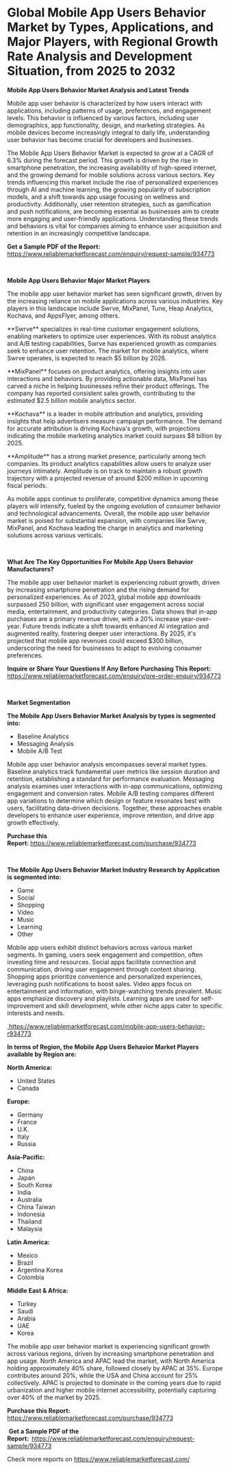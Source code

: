 <p><h1>Global Mobile App Users Behavior Market by Types, Applications, and Major Players, with Regional Growth Rate Analysis and Development Situation, from 2025 to 2032</h1></p><p><strong>Mobile App Users Behavior Market Analysis and Latest Trends</strong></p>
<p><p>Mobile app user behavior is characterized by how users interact with applications, including patterns of usage, preferences, and engagement levels. This behavior is influenced by various factors, including user demographics, app functionality, design, and marketing strategies. As mobile devices become increasingly integral to daily life, understanding user behavior has become crucial for developers and businesses. </p><p>The Mobile App Users Behavior Market is expected to grow at a CAGR of 6.3% during the forecast period. This growth is driven by the rise in smartphone penetration, the increasing availability of high-speed internet, and the growing demand for mobile solutions across various sectors. Key trends influencing this market include the rise of personalized experiences through AI and machine learning, the growing popularity of subscription models, and a shift towards app usage focusing on wellness and productivity. Additionally, user retention strategies, such as gamification and push notifications, are becoming essential as businesses aim to create more engaging and user-friendly applications. Understanding these trends and behaviors is vital for companies aiming to enhance user acquisition and retention in an increasingly competitive landscape.</p></p>
<p><strong>Get a Sample PDF of the Report:&nbsp;</strong> <a href="https://www.reliablemarketforecast.com/enquiry/request-sample/934773?utm_campaign=2803&utm_medium=2&utm_source=Github&utm_content=ia&utm_term=07032025&utm_id=mobile-app-users-behavior">https://www.reliablemarketforecast.com/enquiry/request-sample/934773</a></p>
<p>&nbsp;</p>
<p><strong>Mobile App Users Behavior Major Market Players</strong></p>
<p><p>The mobile app user behavior market has seen significant growth, driven by the increasing reliance on mobile applications across various industries. Key players in this landscape include Swrve, MixPanel, Tune, Heap Analytics, Kochava, and AppsFlyer, among others.</p><p>**Swrve** specializes in real-time customer engagement solutions, enabling marketers to optimize user experiences. With its robust analytics and A/B testing capabilities, Swrve has experienced growth as companies seek to enhance user retention. The market for mobile analytics, where Swrve operates, is expected to reach $5 billion by 2026.</p><p>**MixPanel** focuses on product analytics, offering insights into user interactions and behaviors. By providing actionable data, MixPanel has carved a niche in helping businesses refine their product offerings. The company has reported consistent sales growth, contributing to the estimated $2.5 billion mobile analytics sector.</p><p>**Kochava** is a leader in mobile attribution and analytics, providing insights that help advertisers measure campaign performance. The demand for accurate attribution is driving Kochava's growth, with projections indicating the mobile marketing analytics market could surpass $8 billion by 2025.</p><p>**Amplitude** has a strong market presence, particularly among tech companies. Its product analytics capabilities allow users to analyze user journeys intimately. Amplitude is on track to maintain a robust growth trajectory with a projected revenue of around $200 million in upcoming fiscal periods.</p><p>As mobile apps continue to proliferate, competitive dynamics among these players will intensify, fueled by the ongoing evolution of consumer behavior and technological advancements. Overall, the mobile app user behavior market is poised for substantial expansion, with companies like Swrve, MixPanel, and Kochava leading the charge in analytics and marketing solutions across various verticals.</p></p>
<p>&nbsp;</p>
<p><strong>What Are The Key Opportunities For Mobile App Users Behavior Manufacturers?</strong></p>
<p><p>The mobile app user behavior market is experiencing robust growth, driven by increasing smartphone penetration and the rising demand for personalized experiences. As of 2023, global mobile app downloads surpassed 250 billion, with significant user engagement across social media, entertainment, and productivity categories. Data shows that in-app purchases are a primary revenue driver, with a 20% increase year-over-year. Future trends indicate a shift towards enhanced AI integration and augmented reality, fostering deeper user interactions. By 2025, it's projected that mobile app revenues could exceed $300 billion, underscoring the need for businesses to adapt to evolving consumer preferences.</p></p>
<p><strong>Inquire or Share Your Questions If Any Before Purchasing This Report:</strong> <a href="https://www.reliablemarketforecast.com/enquiry/pre-order-enquiry/934773?utm_campaign=2803&utm_medium=2&utm_source=Github&utm_content=ia&utm_term=07032025&utm_id=mobile-app-users-behavior">https://www.reliablemarketforecast.com/enquiry/pre-order-enquiry/934773</a></p>
<p>&nbsp;</p>
<p><strong>Market Segmentation</strong></p>
<p><strong>The Mobile App Users Behavior Market Analysis by types is segmented into:</strong></p>
<p><ul><li>Baseline Analytics</li><li>Messaging Analysis</li><li>Mobile A/B Test</li></ul></p>
<p><p>Mobile app user behavior analysis encompasses several market types. Baseline analytics track fundamental user metrics like session duration and retention, establishing a standard for performance evaluation. Messaging analysis examines user interactions with in-app communications, optimizing engagement and conversion rates. Mobile A/B testing compares different app variations to determine which design or feature resonates best with users, facilitating data-driven decisions. Together, these approaches enable developers to enhance user experience, improve retention, and drive app growth effectively.</p></p>
<p><strong>Purchase this Report:&nbsp;</strong><a href="https://www.reliablemarketforecast.com/purchase/934773?utm_campaign=2803&utm_medium=2&utm_source=Github&utm_content=ia&utm_term=07032025&utm_id=mobile-app-users-behavior">https://www.reliablemarketforecast.com/purchase/934773</a></p>
<p>&nbsp;</p>
<p><strong>The Mobile App Users Behavior Market Industry Research by Application is segmented into:</strong></p>
<p><ul><li>Game</li><li>Social</li><li>Shopping</li><li>Video</li><li>Music</li><li>Learning</li><li>Other</li></ul></p>
<p><p>Mobile app users exhibit distinct behaviors across various market segments. In gaming, users seek engagement and competition, often investing time and resources. Social apps facilitate connection and communication, driving user engagement through content sharing. Shopping apps prioritize convenience and personalized experiences, leveraging push notifications to boost sales. Video apps focus on entertainment and information, with binge-watching trends prevalent. Music apps emphasize discovery and playlists. Learning apps are used for self-improvement and skill development, while other niche apps cater to specific interests and needs.</p></p>
<p><a href="https://www.reliablemarketforecast.com/mobile-app-users-behavior-r934773?utm_campaign=2803&utm_medium=2&utm_source=Github&utm_content=ia&utm_term=07032025&utm_id=mobile-app-users-behavior">&nbsp;https://www.reliablemarketforecast.com/mobile-app-users-behavior-r934773</a></p>
<p><strong>In terms of Region, the Mobile App Users Behavior Market Players available by Region are:</strong></p>
<p>
    <p> <strong> North America: </strong>
        <ul>
            <li>United States</li>
            <li>Canada</li>
        </ul>
        </p> 
    <p> <strong> Europe: </strong>
        <ul>
            <li>Germany</li>
            <li>France</li>
            <li>U.K.</li>
            <li>Italy</li>
            <li>Russia</li>
        </ul>
        </p> 
    <p> <strong> Asia-Pacific: </strong>
        <ul>
            <li>China</li>
            <li>Japan</li>
            <li>South Korea</li>
            <li>India</li>
            <li>Australia</li>
            <li>China Taiwan</li>
            <li>Indonesia</li>
            <li>Thailand</li>
            <li>Malaysia</li>
        </ul>
        </p> 
    <p> <strong> Latin America: </strong>
        <ul>
            <li>Mexico</li>
            <li>Brazil</li>
            <li>Argentina Korea</li>
            <li>Colombia</li>
        </ul>
        </p> 
    <p> <strong> Middle East & Africa: </strong>
        <ul>
            <li>Turkey</li>
            <li>Saudi</li>
            <li>Arabia</li>
            <li>UAE</li>
            <li>Korea</li>
        </ul>
    </p>
    </p>
<p><p>The mobile app user behavior market is experiencing significant growth across various regions, driven by increasing smartphone penetration and app usage. North America and APAC lead the market, with North America holding approximately 40% share, followed closely by APAC at 35%. Europe contributes around 20%, while the USA and China account for 25% collectively. APAC is projected to dominate in the coming years due to rapid urbanization and higher mobile internet accessibility, potentially capturing over 40% of the market by 2025.</p></p>
<p><strong>Purchase this Report: </strong><a href="https://www.reliablemarketforecast.com/purchase/934773?utm_campaign=2803&utm_medium=2&utm_source=Github&utm_content=ia&utm_term=07032025&utm_id=mobile-app-users-behavior">https://www.reliablemarketforecast.com/purchase/934773</a></p>
<p>&nbsp;<strong>Get a Sample PDF of the Report:&nbsp;&nbsp;</strong><a href="https://www.reliablemarketforecast.com/enquiry/request-sample/934773?utm_campaign=2803&utm_medium=2&utm_source=Github&utm_content=ia&utm_term=07032025&utm_id=mobile-app-users-behavior">https://www.reliablemarketforecast.com/enquiry/request-sample/934773</a></p>
<p><strong></strong></p>
<p>Check more reports on <a href="https://www.reliablemarketforecast.com/?utm_campaign=2803&utm_medium=2&utm_source=Github&utm_content=ia&utm_term=07032025&utm_id=mobile-app-users-behavior">https://www.reliablemarketforecast.com/</a></p>